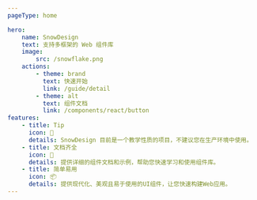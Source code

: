 ```yaml
---
pageType: home

hero:
    name: SnowDesign
    text: 支持多框架的 Web 组件库
    image:
        src: /snowflake.png
    actions:
        - theme: brand
          text: 快速开始
          link: /guide/detail
        - theme: alt
          text: 组件文档
          link: /components/react/button
features:
    - title: Tip
      icon: 📖
      details: SnowDesign 目前是一个教学性质的项目，不建议您在生产环境中使用。
    - title: 文档齐全
      icon: 🚀
      details: 提供详细的组件文档和示例，帮助您快速学习和使用组件库。
    - title: 简单易用
      icon: 📦
      details: 提供现代化、美观且易于使用的UI组件，让您快速构建Web应用。
---
```

